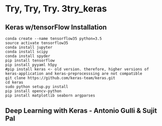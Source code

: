 # Try, Try, Try. 3try_keras

## Keras w/tensorFlow Installation

```shell
conda create --name tensorflow35 python=3.5
source activate tensorflow35
conda install jupyter
conda install scipy
conda install spyder
pip install tensorflow 
pip install pyyaml h5py
#pip install keras <- old version. therefore, higher versions of keras-application and keras-preprocesssing are not compatible
git clone https://github.com/keras-team/keras.git
cd keras
sudo python setup.py install
pip install opencv-python
pip install matplotlib seaborn argparses
```

## Deep Learning with Keras - Antonio Gulli & Sujit Pal
